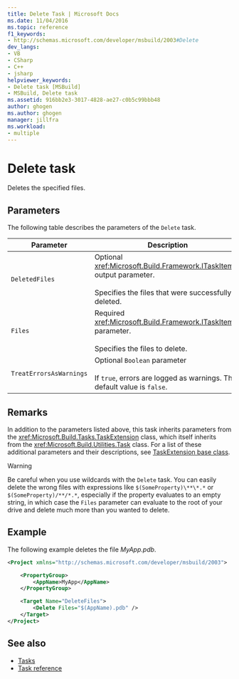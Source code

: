 ```yaml
---
title: Delete Task | Microsoft Docs
ms.date: 11/04/2016
ms.topic: reference
f1_keywords:
- http://schemas.microsoft.com/developer/msbuild/2003#Delete
dev_langs:
- VB
- CSharp
- C++
- jsharp
helpviewer_keywords:
- Delete task [MSBuild]
- MSBuild, Delete task
ms.assetid: 916bb2e3-3017-4828-ae27-c0b5c99bbb48
author: ghogen
ms.author: ghogen
manager: jillfra
ms.workload:
- multiple
---
```

# Delete task
Deletes the specified files.

## Parameters
The following table describes the parameters of the `Delete` task.

|Parameter|Description|
|---------------|-----------------|
|`DeletedFiles`|Optional <xref:Microsoft.Build.Framework.ITaskItem>`[]` output parameter.<br /><br /> Specifies the files that were successfully deleted.|
|`Files`|Required <xref:Microsoft.Build.Framework.ITaskItem>`[]` parameter.<br /><br /> Specifies the files to delete.|
|`TreatErrorsAsWarnings`|Optional `Boolean` parameter<br /><br /> If `true`, errors are logged as warnings. The default value is `false`.|

## Remarks
In addition to the parameters listed above, this task inherits parameters from the <xref:Microsoft.Build.Tasks.TaskExtension> class, which itself inherits from the <xref:Microsoft.Build.Utilities.Task> class. For a list of these additional parameters and their descriptions, see [TaskExtension base class](../msbuild/taskextension-base-class.md).

> [!WARNING]
> Be careful when you use wildcards with the `Delete` task. You can easily delete the wrong files with expressions like `$(SomeProperty)\**\*.*` or `$(SomeProperty)/**/*.*`, especially if the property evaluates to an empty string, in which case the `Files` parameter can evaluate to the root of your drive and delete much more than you wanted to delete.

## Example
The following example deletes the file *MyApp.pdb*.

```xml
<Project xmlns="http://schemas.microsoft.com/developer/msbuild/2003">

    <PropertyGroup>
        <AppName>MyApp</AppName>
    </PropertyGroup>

    <Target Name="DeleteFiles">
        <Delete Files="$(AppName).pdb" />
    </Target>
</Project>
```

## See also
- [Tasks](../msbuild/msbuild-tasks.md)
- [Task reference](../msbuild/msbuild-task-reference.md)
